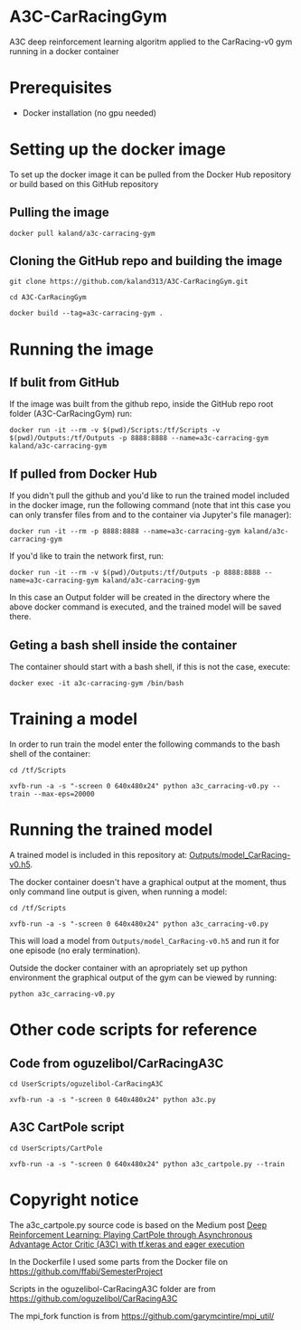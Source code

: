 # A3C-CarRacingGym
A3C deep reinforcement learning algoritm applied to the CarRacing-v0 gym running in a docker container
# Prerequisites 
* Docker installation (no gpu needed)
# Setting up the docker image
To set up the docker image it can be pulled from the Docker Hub repository or build based on this GitHub repository
## Pulling the image
`docker pull kaland/a3c-carracing-gym`
## Cloning the GitHub repo and building the image
`git clone https://github.com/kaland313/A3C-CarRacingGym.git`

`cd A3C-CarRacingGym`

`docker build --tag=a3c-carracing-gym .`
# Running the image
## If bulit from GitHub 
If the image was built from the github repo, inside the GitHub repo root folder (A3C-CarRacingGym) run:

`docker run -it --rm -v $(pwd)/Scripts:/tf/Scripts -v $(pwd)/Outputs:/tf/Outputs -p 8888:8888 --name=a3c-carracing-gym kaland/a3c-carracing-gym`

## If pulled from Docker Hub
If you didn't pull the github and you'd like to run the trained model included in the docker image, run the following command (note that int this case you can only transfer files from and to the container via Jupyter's file manager): 

`docker run -it --rm -p 8888:8888 --name=a3c-carracing-gym kaland/a3c-carracing-gym`

If you'd like to train the network first, run:

`docker run -it --rm -v $(pwd)/Outputs:/tf/Outputs -p 8888:8888 --name=a3c-carracing-gym kaland/a3c-carracing-gym`

In this case an Output folder will be created in the directory where the above docker command is executed, and the trained model will be saved there. 

## Geting a bash shell inside the container
The container should start with a bash shell, if this is not the case, execute: 

`docker exec -it a3c-carracing-gym /bin/bash`
# Training a model
In order to run train the model enter the following commands to the bash shell of the container:

`cd /tf/Scripts`

`xvfb-run -a -s "-screen 0 640x480x24" python a3c_carracing-v0.py --train --max-eps=20000` 

# Running the trained model
A trained model is included in this repository at: [Outputs/model_CarRacing-v0.h5](https://github.com/kaland313/A3C-CarRacingGym/blob/master/Outputs/model_CarRacing-v0.h5). 

The docker container doesn't have a graphical output at the moment, thus only command line output is given, when running a model: 

`cd /tf/Scripts`

`xvfb-run -a -s "-screen 0 640x480x24" python a3c_carracing-v0.py`

This will load a model from `Outputs/model_CarRacing-v0.h5` and run it for one episode (no eraly termination).

Outside the docker container with an apropriately set up python environment the graphical output of the gym can be viewed by running:

`python a3c_carracing-v0.py`

# Other code scripts for reference
## Code from oguzelibol/CarRacingA3C
`cd UserScripts/oguzelibol-CarRacingA3C`

`xvfb-run -a -s "-screen 0 640x480x24" python a3c.py `

## A3C CartPole script
`cd UserScripts/CartPole`

`xvfb-run -a -s "-screen 0 640x480x24" python a3c_cartpole.py --train`

# Copyright notice
The a3c_cartpole.py source code is based on the Medium post [Deep Reinforcement Learning: Playing CartPole through Asynchronous Advantage Actor Critic (A3C) with tf.keras and eager execution](https://medium.com/tensorflow/deep-reinforcement-learning-playing-cartpole-through-asynchronous-advantage-actor-critic-a3c-7eab2eea5296)


In the Dockerfile I used some parts from the Docker file on https://github.com/ffabi/SemesterProject


Scripts in the oguzelibol-CarRacingA3C folder are from https://github.com/oguzelibol/CarRacingA3C


The mpi_fork function is from https://github.com/garymcintire/mpi_util/
